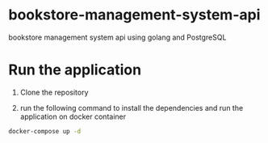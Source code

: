 # bookstore-management-system-api
bookstore management system api using golang and PostgreSQL


# Run the application

1. Clone the repository

2. run the following command to install the dependencies and run the application on docker container

```bash
docker-compose up -d
```